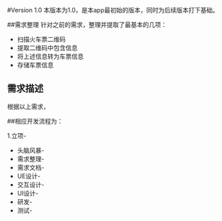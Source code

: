 #Version 1.0
本版本为1.0，是本app最初始的版本，同时为后续版本打下基础。

##需求整理
针对之前的需求，整理并提取了最基本的几项：

* 扫描火车票二维码
* 提取二维码中包含信息
* 将上述信息转为车票信息
* 存储车票信息

## 需求描述
根据以上需求，



##相应开发流程为：

1.立项-
* 头脑风暴-
* 需求整理-
* 需求文档-
* UE设计-
* 交互设计-
* UI设计-
* 研发-
* 测试-
